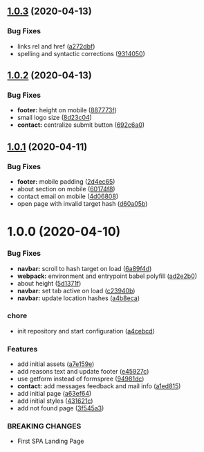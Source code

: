 ## [1.0.3](https://github.com/xdevelsistemas/xdevel-landing-page/compare/v1.0.2...v1.0.3) (2020-04-13)


### Bug Fixes

* links rel and href ([a272dbf](https://github.com/xdevelsistemas/xdevel-landing-page/commit/a272dbf3e1cf0f39659f3ee60aac9b8cc621d95a))
* spelling and syntactic corrections ([9314050](https://github.com/xdevelsistemas/xdevel-landing-page/commit/9314050b594024bbe5a6255b6b18ecc091ea538b))



## [1.0.2](https://github.com/xdevelsistemas/xdevel-landing-page/compare/v1.0.1...v1.0.2) (2020-04-13)


### Bug Fixes

* **footer:** height on mobile ([887773f](https://github.com/xdevelsistemas/xdevel-landing-page/commit/887773fefff02e153b5b4d5db5852374a292ba1e))
* small logo size ([8d23c04](https://github.com/xdevelsistemas/xdevel-landing-page/commit/8d23c04783aca4ec4ca87dc7fdf11d83548b55f8))
* **contact:** centralize submit button ([692c6a0](https://github.com/xdevelsistemas/xdevel-landing-page/commit/692c6a07f1fdad1e0e5a4fe49bb4d0805d8349c4))



## [1.0.1](https://github.com/xdevelsistemas/xdevel-landing-page/compare/v1.0.0...v1.0.1) (2020-04-11)


### Bug Fixes

* **footer:** mobile padding ([2d4ec65](https://github.com/xdevelsistemas/xdevel-landing-page/commit/2d4ec65a979e2ad17a2f2cb5352e0d7b5717a35c))
* about section on mobile ([60174f8](https://github.com/xdevelsistemas/xdevel-landing-page/commit/60174f8782b7e064a4836bfb470c97951ecbcfe3))
* contact email on mobile ([4d06808](https://github.com/xdevelsistemas/xdevel-landing-page/commit/4d06808d2aa77e365619dad5214df874cac16bac))
* open page with invalid target hash ([d60a05b](https://github.com/xdevelsistemas/xdevel-landing-page/commit/d60a05bc62378a24e4fca62b5a8832500f7b605c))



# 1.0.0 (2020-04-10)


### Bug Fixes

* **navbar:** scroll to hash target on load ([6a89f4d](https://github.com/xdevelsistemas/xdevel-landing-page/commit/6a89f4df68dfbabc3bce2d6ae606de0893dae585))
* **webpack:** environment and entrypoint babel polyfill ([ad2e2b0](https://github.com/xdevelsistemas/xdevel-landing-page/commit/ad2e2b08dd81ba01af0e4386a6c0686e15afe509))
* about height ([5d1371f](https://github.com/xdevelsistemas/xdevel-landing-page/commit/5d1371f19cde47c7163939f1b09c1db4ae45fbe8))
* **navbar:** set tab active on load ([c23940b](https://github.com/xdevelsistemas/xdevel-landing-page/commit/c23940bbdff8dd7834014d00d88691d291d1bfd7))
* **navbar:** update location hashes ([a4b8eca](https://github.com/xdevelsistemas/xdevel-landing-page/commit/a4b8eca6cbcfa918a7b07357461b30c09acd140f))


### chore

* init repository and start configuration ([a4cebcd](https://github.com/xdevelsistemas/xdevel-landing-page/commit/a4cebcdd1924a0b8ca7eb7dfd579aac1dc7e1f82))


### Features

* add initial assets ([a7e159e](https://github.com/xdevelsistemas/xdevel-landing-page/commit/a7e159eca17a4c4a5472adcd4c3139a3a9ab5ad8))
* add reasons text and update footer ([e45927c](https://github.com/xdevelsistemas/xdevel-landing-page/commit/e45927c5208e1502e0b64d864a44f803a03a12c6))
* use getform instead of formspree ([94981dc](https://github.com/xdevelsistemas/xdevel-landing-page/commit/94981dce68db45797f07bad481ded057582efc97))
* **contact:** add messages feedback and mail info ([a1ed815](https://github.com/xdevelsistemas/xdevel-landing-page/commit/a1ed815cb78a4fe87a5a493af860ee9553141d02))
* add initial page ([a63ef64](https://github.com/xdevelsistemas/xdevel-landing-page/commit/a63ef64040c32d7f8e6625f6adce5335e95552ce))
* add initial styles ([431621c](https://github.com/xdevelsistemas/xdevel-landing-page/commit/431621c5751e5b9e35346e1835dcd3ede1629dcd))
* add not found page ([3f545a3](https://github.com/xdevelsistemas/xdevel-landing-page/commit/3f545a399dc37708acab99d26217a17e4f2c3f74))


### BREAKING CHANGES

* First SPA Landing Page



